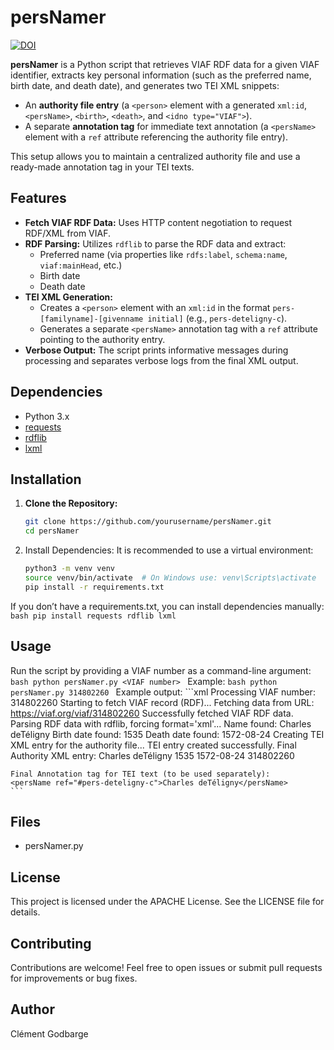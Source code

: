 # persNamer
[![DOI](https://zenodo.org/badge/933156851.svg)](https://doi.org/10.5281/zenodo.14875030)

**persNamer** is a Python script that retrieves VIAF RDF data for a given VIAF identifier, extracts key personal information (such as the preferred name, birth date, and death date), and generates two TEI XML snippets:

- An **authority file entry** (a `<person>` element with a generated `xml:id`, `<persName>`, `<birth>`, `<death>`, and `<idno type="VIAF">`).
- A separate **annotation tag** for immediate text annotation (a `<persName>` element with a `ref` attribute referencing the authority file entry).

This setup allows you to maintain a centralized authority file and use a ready-made annotation tag in your TEI texts.

## Features

- **Fetch VIAF RDF Data:** Uses HTTP content negotiation to request RDF/XML from VIAF.
- **RDF Parsing:** Utilizes `rdflib` to parse the RDF data and extract:
  - Preferred name (via properties like `rdfs:label`, `schema:name`, `viaf:mainHead`, etc.)
  - Birth date
  - Death date
- **TEI XML Generation:**
  - Creates a `<person>` element with an `xml:id` in the format `pers-[familyname]-[givenname initial]` (e.g., `pers-deteligny-c`).
  - Generates a separate `<persName>` annotation tag with a `ref` attribute pointing to the authority entry.
- **Verbose Output:** The script prints informative messages during processing and separates verbose logs from the final XML output.

## Dependencies

- Python 3.x
- [requests](https://pypi.org/project/requests/)
- [rdflib](https://pypi.org/project/rdflib/)
- [lxml](https://pypi.org/project/lxml/)

## Installation

1. **Clone the Repository:**

   ```bash
   git clone https://github.com/yourusername/persNamer.git
   cd persNamer

2.	Install Dependencies:
It is recommended to use a virtual environment:
    ```bash
    python3 -m venv venv
    source venv/bin/activate  # On Windows use: venv\Scripts\activate
    pip install -r requirements.txt
    ```
If you don’t have a requirements.txt, you can install dependencies manually:
    ```bash
    pip install requests rdflib lxml
    ```

## Usage
Run the script by providing a VIAF number as a command-line argument:
    ```bash
    python persNamer.py <VIAF number>
    ```
Example: 
    ```bash
    python persNamer.py 314802260
    ```
Example output:
    ```xml
    Processing VIAF number: 314802260
    Starting to fetch VIAF record (RDF)...
    Fetching data from URL: https://viaf.org/viaf/314802260
    Successfully fetched VIAF RDF data.
    Parsing RDF data with rdflib, forcing format='xml'...
    Name found: Charles deTéligny
    Birth date found: 1535
    Death date found: 1572-08-24
    Creating TEI XML entry for the authority file...
    TEI entry created successfully.
    Final Authority XML entry:
    <person xml:id="pers-deteligny-c">
      <persName>Charles deTéligny</persName>
      <birth>1535</birth>
      <death>1572-08-24</death>
      <idno type="VIAF">314802260</idno>
    </person>
    
    Final Annotation tag for TEI text (to be used separately):
    <persName ref="#pers-deteligny-c">Charles deTéligny</persName>
    ```
    
## Files

- persNamer.py

## License

This project is licensed under the APACHE License. See the LICENSE file for details.

## Contributing

Contributions are welcome! Feel free to open issues or submit pull requests for improvements or bug fixes.

## Author

Clément Godbarge
